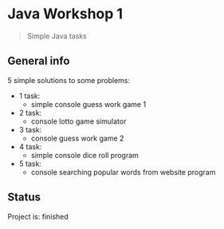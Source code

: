 # Java Workshop 1
> Simple Java tasks 

## General info
5 simple solutions to some problems:
* 1 task:
  - simple console guess work game 1
* 2 task:
  - console lotto game simulator
* 3 task:
  - console guess work game 2
* 4 task:
  - simple console dice roll program
* 5 task:
  - console searching popular words from website program 

## Status
Project is: finished